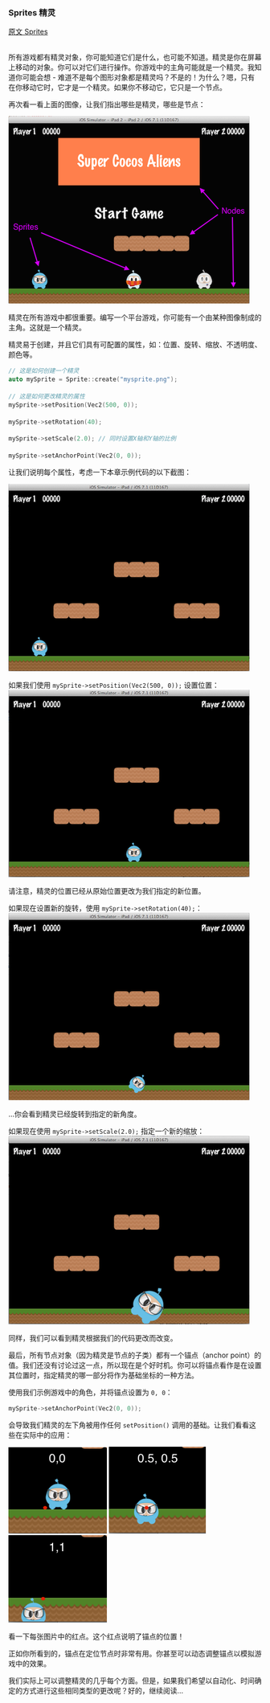 ### Sprites 精灵
[原文 Sprites](https://docs.cocos2d-x.org/cocos2d-x/v4/en/basic_concepts/sprites.html) 
<br>
<br>

所有游戏都有精灵对象，你可能知道它们是什么，也可能不知道。精灵是你在屏幕上移动的对象。你可以对它们进行操作。你游戏中的主角可能就是一个精灵。我知道你可能会想 - 难道不是每个图形对象都是精灵吗？不是的！为什么？嗯，只有在你移动它时，它才是一个精灵。如果你不移动它，它只是一个节点。<br>

再次看一看上面的图像，让我们指出哪些是精灵，哪些是节点：<br>

![（精灵和节点的示例）](./2n_main_sprites_nodes.png) <br>

精灵在所有游戏中都很重要。编写一个平台游戏，你可能有一个由某种图像制成的主角。这就是一个精灵。 <br>

精灵易于创建，并且它们具有可配置的属性，如：位置、旋转、缩放、不透明度、颜色等。<br>

```cpp
// 这是如何创建一个精灵
auto mySprite = Sprite::create("mysprite.png");

// 这是如何更改精灵的属性
mySprite->setPosition(Vec2(500, 0));

mySprite->setRotation(40);

mySprite->setScale(2.0); // 同时设置X轴和Y轴的比例

mySprite->setAnchorPoint(Vec2(0, 0));
```

让我们说明每个属性，考虑一下本章示例代码的以下截图：

![（示例代码的屏幕截图）](./2n_level1_action_start.png)

如果我们使用 `mySprite->setPosition(Vec2(500, 0));` 设置位置：<br>
![设置位置](./2n_level1_action_end.png) <br>

请注意，精灵的位置已经从原始位置更改为我们指定的新位置。<br>

如果现在设置新的旋转，使用 `mySprite->setRotation(40);`：<br>
![旋转](./2n_level1_action_end_rotation.png) <br>

...你会看到精灵已经旋转到指定的新角度。<br>

如果现在使用 `mySprite->setScale(2.0);` 指定一个新的缩放：<br>
![缩放](./2n_level1_action_end_scale.png)

同样，我们可以看到精灵根据我们的代码更改而改变。<br>

最后，所有节点对象（因为精灵是节点的子类）都有一个锚点（anchor point）的值。我们还没有讨论过这一点，所以现在是个好时机。你可以将锚点看作是在设置其位置时，指定精灵的哪一部分将作为基础坐标的一种方法。<br>

使用我们示例游戏中的角色，并将锚点设置为 `0, 0`：<br>

```cpp
mySprite->setAnchorPoint(Vec2(0, 0));
```

会导致我们精灵的左下角被用作任何 `setPosition()` 调用的基础。让我们看看这些在实际中的应用：<br>

![锚点00](./2n_level1_anchorpoint_0_0.png)
![锚点0505](./2n_level1_anchorpoint_05_05.png)
![锚点00](./2n_level1_anchorpoint_1_1.png)

看一下每张图片中的红点。这个红点说明了锚点的位置！<br>

正如你所看到的，锚点在定位节点时非常有用。你甚至可以动态调整锚点以模拟游戏中的效果。<br>

我们实际上可以调整精灵的几乎每个方面。但是，如果我们希望以自动化、时间确定的方式进行这些相同类型的更改呢？好的，继续阅读... <br>